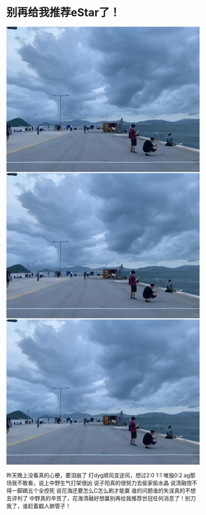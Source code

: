 # 别再给我推荐eStar了！

![](img/668b2dfe-4d70-4bac-8d58-3e48e4791f27.jpg)
![](img/7a78434f-49bb-40b8-957f-33a31518d3c8.jpg)
![](img/016182a9-13fe-4e1a-a52d-dc9127c3d274.jpg)

昨天晚上没看真的心梗，要泪崩了
打dyg顺风变逆风，想过2:0 1:1 唯独0:2
ag那场我不敢看，说上中野生气打架很凶
说子阳真的很努力去偷家偷水晶
说清融恨不得一脚踢五个全控死
说花海还要怎么C怎么刷才能赢
谁的问题谁的失误真的不想去评判了
中野真的辛苦了，花海清融好想赢别再给我推荐世冠任何消息了！别刀我了，谁赶着戳人肺管子！